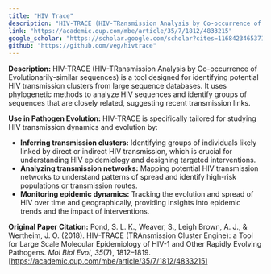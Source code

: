 ```yaml
---
title: "HIV Trace"
description: "HIV-TRACE (HIV-TRansmission Analysis by Co-occurrence of Evolutionarily-similar sequences) is a tool designed for identifying potential HIV transmission clusters from large sequence databases."
link: "https://academic.oup.com/mbe/article/35/7/1812/4833215"
google_scholar: "https://scholar.google.com/scholar?cites=11684234653717574608&as_sdt=5,39&sciodt=0,39&hl=en"
github: "https://github.com/veg/hivtrace"
---
```

**Description:** HIV-TRACE (HIV-TRansmission Analysis by Co-occurrence of Evolutionarily-similar sequences) is a tool designed for identifying potential HIV transmission clusters from large sequence databases. It uses phylogenetic methods to analyze HIV sequences and identify groups of sequences that are closely related, suggesting recent transmission links.

**Use in Pathogen Evolution:** HIV-TRACE is specifically tailored for studying HIV transmission dynamics and evolution by:
*   **Inferring transmission clusters:** Identifying groups of individuals likely linked by direct or indirect HIV transmission, which is crucial for understanding HIV epidemiology and designing targeted interventions.
*   **Analyzing transmission networks:** Mapping potential HIV transmission networks to understand patterns of spread and identify high-risk populations or transmission routes.
*   **Monitoring epidemic dynamics:** Tracking the evolution and spread of HIV over time and geographically, providing insights into epidemic trends and the impact of interventions.

**Original Paper Citation:** Pond, S. L. K., Weaver, S., Leigh Brown, A. J., & Wertheim, J. O. (2018). HIV-TRACE (TRAnsmission Cluster Engine): a Tool for Large Scale Molecular Epidemiology of HIV-1 and Other Rapidly Evolving Pathogens. *Mol Biol Evol*, *35*(7), 1812–1819. [https://academic.oup.com/mbe/article/35/7/1812/4833215]